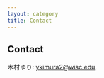 ```yaml
---
layout: category
title: Contact
---
```

## Contact

木村ゆり: <a href="ykimura2@wisc.edu">ykimura2@wisc.edu</a>.

